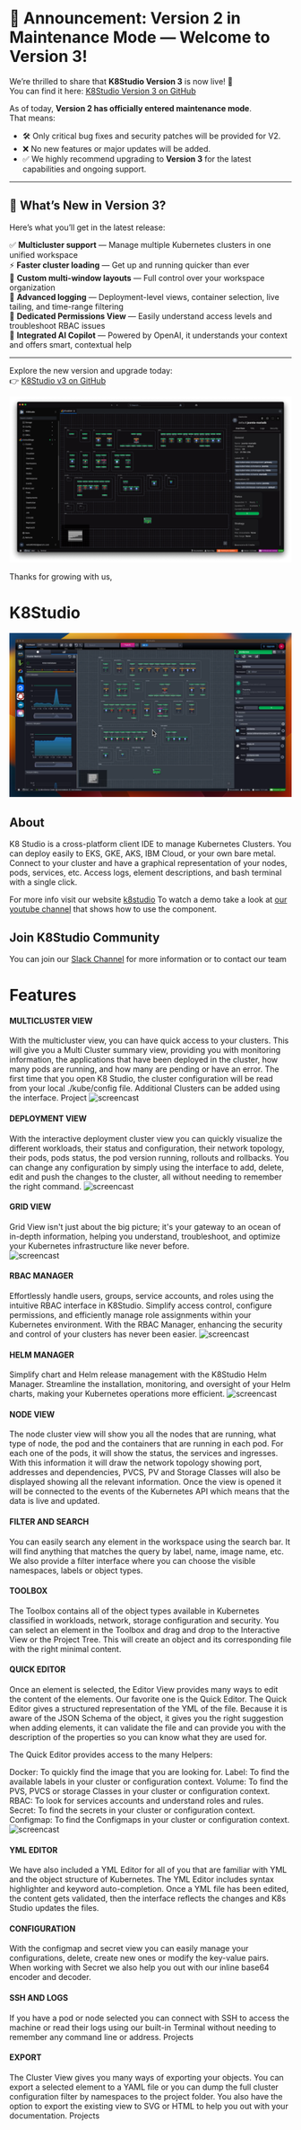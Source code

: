 # 📢 Announcement: Version 2 in Maintenance Mode — Welcome to Version 3!

We’re thrilled to share that **K8Studio Version 3** is now live! 🎉  
You can find it here: [K8Studio Version 3 on GitHub](https://github.com/K8Studio/K8studio)

As of today, **Version 2 has officially entered maintenance mode**.  
That means:
- 🛠️ Only critical bug fixes and security patches will be provided for V2.
- ❌ No new features or major updates will be added.
- ✅ We highly recommend upgrading to **Version 3** for the latest capabilities and ongoing support.

---

## 🚀 What’s New in Version 3?

Here’s what you’ll get in the latest release:

✅ **Multicluster support** — Manage multiple Kubernetes clusters in one unified workspace  
⚡ **Faster cluster loading** — Get up and running quicker than ever  
🧩 **Custom multi-window layouts** — Full control over your workspace organization  
📄 **Advanced logging** — Deployment-level views, container selection, live tailing, and time-range filtering  
🔐 **Dedicated Permissions View** — Easily understand access levels and troubleshoot RBAC issues  
🤖 **Integrated AI Copilot** — Powered by OpenAI, it understands your context and offers smart, contextual help

---

Explore the new version and upgrade today:  
👉 [K8Studio v3 on GitHub](https://github.com/K8Studio/K8studio)

[![Watch the video](K8StudioThumbV3.png)](https://youtu.be/1RTTEUEl9sc)

Thanks for growing with us,  
# K8Studio
[![Watch the video](K8StudioThumb.png)](https://youtu.be/_jad84k6zfU)

## About
K8 Studio is a cross-platform client IDE to manage Kubernetes Clusters.
You can deploy easily to EKS, GKE, AKS, IBM Cloud, or your own bare metal. Connect to your cluster and have a graphical representation of your nodes, pods, services, etc. Access logs, element descriptions, and bash terminal with a single click.

For more info visit our website [k8studio](https://k8studio.io)
To watch a demo take a look at [our youtube channel](https://www.youtube.com/channel/UC84bcmR2JVP8MBeLEjXxHIA) that shows how to use the component.


## Join K8Studio Community
You can join our 
[Slack Channel](https://join.slack.com/t/k8studio/shared_invite/enQtNjgxMDU1NzkzMDc0LWM0ZTc3MjU5ZGIzN2MxMDhkOGFjOGNjYmU1YzI3YzRmMjUzNmU5ZjMxZTVlODMwZDY3ODY1NjhlM2NhYjVlODQ) for more information or to contact our team



# Features

#### MULTICLUSTER VIEW
With the multicluster view, you can have quick access to your clusters. This will give you a Multi Cluster summary view, providing you with monitoring information, the applications that have been deployed in the cluster, how many pods are running, and how many are pending or have an error. The first time that you open K8 Studio, the cluster configuration will be read from your local ./kube/config file. Additional Clusters can be added using the interface.
Project
![screencast](https://github.com/guiqui/k8Studio/blob/master/ClusterView.jpg)
#### DEPLOYMENT VIEW
With the interactive deployment cluster view you can quickly visualize the different workloads, their status and configuration, their network topology, their pods, pods status, the pod version running, rollouts and rollbacks. You can change any configuration by simply using the interface to add, delete, edit and push the changes to the cluster, all without needing to remember the right command.
![screencast](https://github.com/guiqui/k8Studio/blob/master/Deployment.png)

#### GRID VIEW
Grid View isn't just about the big picture; it's your gateway to an ocean of in-depth information, helping you understand, troubleshoot, and optimize your Kubernetes infrastructure like never before.\
![screencast](https://github.com/guiqui/k8Studio/blob/master/Grid.png)

#### RBAC MANAGER
Effortlessly handle users, groups, service accounts, and roles using the intuitive RBAC interface in K8Studio. Simplify access control, configure permissions, and efficiently manage role assignments within your Kubernetes environment. With the RBAC Manager, enhancing the security and control of your clusters has never been easier.
![screencast](https://github.com/guiqui/k8Studio/blob/master/Rbac.png)

#### HELM MANAGER
Simplify chart and Helm release management with the K8Studio Helm Manager. Streamline the installation, monitoring, and oversight of your Helm charts, making your Kubernetes operations more efficient.
![screencast](https://github.com/guiqui/k8Studio/blob/master/Helm.png)

#### NODE VIEW
The node cluster view will show you all the nodes that are running, what type of node, the pod and the containers that are running in each pod. For each one of the pods, it will show the status, the services and ingresses. With this information it will draw the network topology showing port, addresses and dependencies, PVCS, PV and Storage Classes will also be displayed showing all the relevant information. Once the view is opened it will be connected to the events of the Kubernetes API which means that the data is live and updated.

#### FILTER AND SEARCH
You can easily search any element in the workspace using the search bar. It will find anything that matches the query by label, name, image name, etc. We also provide a filter interface where you can choose the visible namespaces, labels or object types.

#### TOOLBOX
The Toolbox contains all of the object types available in Kubernetes classified in workloads, network, storage configuration and security. You can select an element in the Toolbox and drag and drop to the Interactive View or the Project Tree. This will create an object and its corresponding file with the right minimal content.

#### QUICK EDITOR
Once an element is selected, the Editor View provides many ways to edit the content of the elements. Our favorite one is the Quick Editor. The Quick Editor gives a structured representation of the YML of the file. Because it is aware of the JSON Schema of the object, it gives you the right suggestion when adding elements, it can validate the file and can provide you with the description of the properties so you can know what they are used for.

The Quick Editor provides access to the many Helpers:

Docker: To quickly find the image that you are looking for.
Label: To find the available labels in your cluster or configuration context.
Volume: To find the PVS, PVCS or storage Classes in your cluster or configuration context.
RBAC: To look for services accounts and understand roles and rules.
Secret: To find the secrets in your cluster or configuration context.
Configmap: To find the Configmaps in your cluster or configuration context.
![screencast](https://github.com/guiqui/k8Studio/blob/master/QuickEditor.png)

#### YML EDITOR
We have also included a YML Editor for all of you that are familiar with YML and the object structure of Kubernetes. The YML Editor includes syntax highlighter and keyword auto-completion. Once a YML file has been edited, the content gets validated, then the interface reflects the changes and K8s Studio updates the files.

#### CONFIGURATION
With the configmap and secret view you can easily manage your configurations, delete, create new ones or modify the key-value pairs. When working with Secret we also help you out with our inline base64 encoder and decoder.

#### SSH AND LOGS
If you have a pod or node selected you can connect with SSH to access the machine or read their logs using our built-in Terminal without needing to remember any command line or address.
Projects
#### EXPORT
The Cluster View gives you many ways of exporting your objects. You can export a selected element to a YAML file or you can dump the full cluster configuration filter by namespaces to the project folder. You also have the option to export the existing view to SVG or HTML to help you out with your documentation.
Projects





